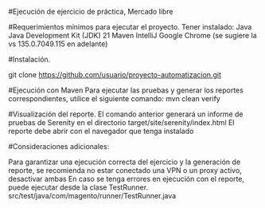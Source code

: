 #Ejecución de ejercicio de práctica, Mercado libre

#Requerimientos mínimos para ejecutar el proyecto.
Tener instalado:
Java
Java Development Kit (JDK) 21
Maven
IntelliJ
Google Chrome (se sugiere la vs 135.0.7049.115 en adelante)

#Instalación.

git clone https://github.com/usuario/proyecto-automatizacion.git

#Ejecución con Maven
Para ejecutar las pruebas y generar los reportes correspondientes, utilice el siguiente comando:
mvn clean verify

#Visualización del reporte.
El comando anterior generará un informe de pruebas de Serenity en el directorio target/site/serenity/index.html
El reporte debe abrir con el navegador que tenga instalado

#Consideraciones adicionales:

Para garantizar una ejecución correcta del ejercicio y la generación de reporte, se recomienda no estar conectado una
VPN o un proxy activo, desactivar ambas
En caso se tenga errores en ejecución con el reporte, puede ejecutar desde la clase TestRunner.
src/test/java/com/magento/runner/TestRunner.java











